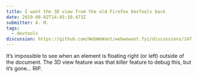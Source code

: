 ```yaml
---
title: I want the 3D view from the old Firefox DevTools back
date: 2019-08-02T14:45:10.473Z
submitter: A. M.
tags:
  - devtools
discussion: https://github.com/WebWeWant/webwewant.fyi/discussions/147
---
```


It’s impossible to see when an element is floating right (or left) outside of the document. The 3D view feature was that killer feature to debug this, but it’s gone… RIP.

